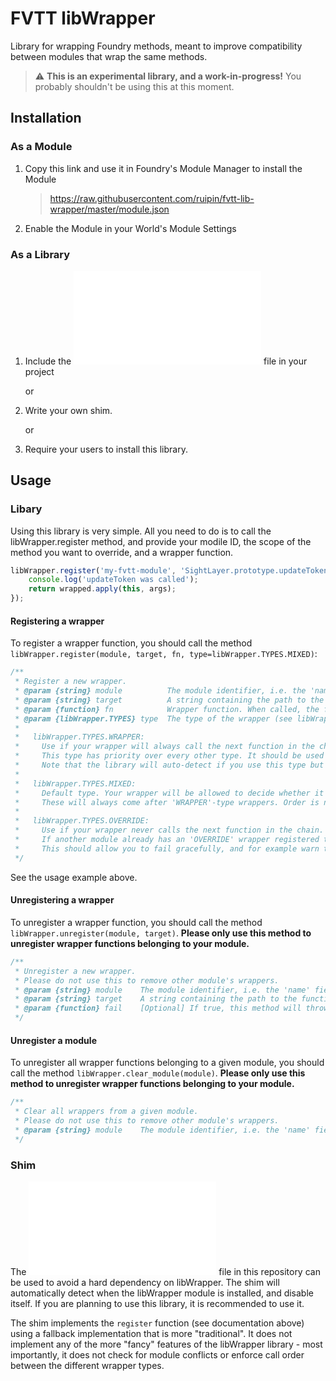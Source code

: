 # FVTT libWrapper
Library for wrapping Foundry methods, meant to improve compatibility between modules that wrap the same methods.

> :warning: **This is an experimental library, and a work-in-progress!**
> You probably shouldn't be using this at this moment.


## Installation

### As a Module
1. Copy this link and use it in Foundry's Module Manager to install the Module

    > https://raw.githubusercontent.com/ruipin/fvtt-lib-wrapper/master/module.json

2. Enable the Module in your World's Module Settings

### As a Library
1. Include the ![shim.js](shim.js) file in your project

    or

2. Write your own shim.

    or

3. Require your users to install this library.


## Usage

### Libary

Using this library is very simple. All you need to do is to call the libWrapper.register method, and provide your modile ID, the scope of the method you want to override, and a wrapper function.

```javascript
libWrapper.register('my-fvtt-module', 'SightLayer.prototype.updateToken', function (wrapped, ...args) {
    console.log('updateToken was called');
    return wrapped.apply(this, args);
});
```

#### Registering a wrapper
To register a wrapper function, you should call the method `libWrapper.register(module, target, fn, type=libWrapper.TYPES.MIXED)`:

```javascript
/**
 * Register a new wrapper.
 * @param {string} module          The module identifier, i.e. the 'name' field in your module's manifest.
 * @param {string} target          A string containing the path to the function you wish to add the wrapper to, starting at global scope. For example: 'SightLayer.prototype.updateToken'
 * @param {function} fn            Wrapper function. When called, the first parameter will be the next function in the chain.
 * @param {libWrapper.TYPES} type  The type of the wrapper (see libWrapper.TYPES). Default is 'libWrapper.TYPES.MIXED'.
 *
 *   libWrapper.TYPES.WRAPPER:
 *     Use if your wrapper will always call the next function in the chain.
 *     This type has priority over every other type. It should be used whenever possible as it massively reduces the likelihood of conflicts.
 *     Note that the library will auto-detect if you use this type but do not call the original function, and automatically unregister your wrapper.
 *
 *   libWrapper.TYPES.MIXED:
 *     Default type. Your wrapper will be allowed to decide whether it should call the next function in the chain or not.
 *     These will always come after 'WRAPPER'-type wrappers. Order is not guaranteed, but conflicts will be auto-detected.
 *
 *   libWrapper.TYPES.OVERRIDE:
 *     Use if your wrapper never calls the next function in the chain. This type has the lowest priority, and will always be called last.
 *     If another module already has an 'OVERRIDE' wrapper registered to the same method, using this type will throw a <AlreadyOverriddenError> exception.
 *     This should allow you to fail gracefully, and for example warn the user of the conflict.
 */
```

See the usage example above.


#### Unregistering a wrapper
To unregister a wrapper function, you should call the method `libWrapper.unregister(module, target)`.
**Please only use this method to unregister wrapper functions belonging to your module.**

```javascript
/**
 * Unregister a new wrapper.
 * Please do not use this to remove other module's wrappers.
 * @param {string} module    The module identifier, i.e. the 'name' field in your module's manifest.
 * @param {string} target    A string containing the path to the function you wish to remove the wrapper from, starting at global scope. For example: 'SightLayer.prototype.updateToken'
 * @param {function} fail    [Optional] If true, this method will throw an exception if it fails to find the method to unwrap. Default is 'true'.
 */
```


#### Unregister a module
To unregister all wrapper functions belonging to a given module, you should call the method `libWrapper.clear_module(module)`.
**Please only use this method to unregister wrapper functions belonging to your module.**
```javascript
/**
 * Clear all wrappers from a given module.
 * Please do not use this to remove other module's wrappers.
 * @param {string} module    The module identifier, i.e. the 'name' field in your module's manifest.
 */
```


### Shim

The ![shim.js](shim.js) file in this repository can be used to avoid a hard dependency on libWrapper. The shim will automatically detect when the libWrapper module is installed, and disable itself. If you are planning to use this library, it is recommended to use it.

The shim implements the `register` function (see documentation above) using a fallback implementation that is more "traditional". It does not implement any of the more "fancy" features of the libWrapper library - most importantly, it does not check for module conflicts or enforce call order between the different wrapper types.
